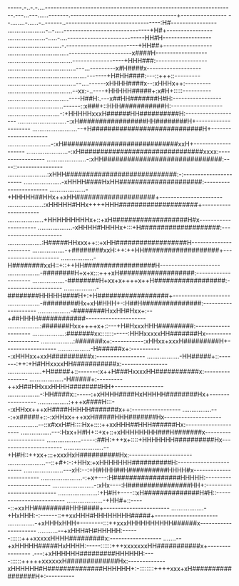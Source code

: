 -----.-..-.-....----------------------------------------------------------------
--.---...---......-------.-------------------------------------+----------------
--........-......-..------..---------------------------------:H#----------------
.....................-..-.....------------------------------+H#+----------------
.....................-.....-....---------------------------HH#H-----------------
..............................-.-------------------------+HH##+-----------------
..................................----------------------x####H------------------
....................................------------------+HHH###:------------------
......................................---...---------x#H####x-------------------
............................................-------+H#HH####:---::+++::---------
......................................--....------xHHHH####x--:xHHHx++:---------
....................................--xx:-..----+HHHHH#####+:x#H+:::::----------
..................................----H##H:.---x##HH#######H#H:-----------------
...............................------::x###+::HHH###########H:------------------
.............................-:+HHHHHxxxH######HH##########H:-------------------
...........................-:xH#################HH########H+--------------------
.........................--+H############################H+---------------------
........................-:xH#############################xxH+-------------------
.......................-:xH###############################xxxx:-----------------
......................-:xHH##############################:----::----------------
......................:xHHH############################:-:----------------------
.....................-xHHHH####HxHH#####################:-----------------------
....................-+HHHHH##HHx++xHH####################+----------------------
....................:xHHHHH#HHx++++HHH####################+---------------------
....................+HHHHHHHHHx+::+xH###################H#x---------------------
...................-xHHHH#HHHHx+:::+H####################:----------------------
...................:H#####HHxxx++::+xHH##################H----------------------
..................-+########xxH:++:++HH###################+---------------------
..................-H########xxH::+::++HH##################H---------------------
..................-########H+x+x:::+++xH###################:--------------------
..................-########H+xx+x++++x++H##################:--------------------
..................-########HHHHH####H+:+H##################+--------------------
..................-#########Hx+xH#HHH+-:H##H###############:--------------------
..................-########HxxHH#Hxx+:--+##HHHH############---------------------
..................:#######Hxx++++x+::---+H#HxxxHHH#########:--------------------
..................:#######xx:::::::-----:HHHxxxxxHH#######Hx--------------------
..................:#######x+:-----------:xHHxx+xxxH#########H+------------------
..................-H######x+:-----------:xHHHxx+xxH##########x:-----------------
..................-HH#####+::-------:++:+H#HHxxxxHH###########x:----------------
...................+H#####+::-------:x++H###HxxxxHH###########x:----------------
...................-H#####+:---------++xH##HHxxxHHHH########HH+-----------------
..................-:HH####x::-----:+xHHHH####HxHHHHH########Hx+-----------------
.................:+++x####H:::--:xHHxx+++xH####HHHHH#######x++:-----------------
................---:+x#####+::-:xHHxx+++xxH#####HHH#######Hx--------------------
.................--::x#xxH#H::::Hx+::::++xxHHH##HHH######Hx:--------------------
.................---:Hxx+H#H+::+x+::+xHHHHHHHH###H#######x----------------------
...................-----:##H:+++x+::::+HHHHHHH##########Hx----------------------
......................--+H#H::++xx+:::+xxxHxH##########Hx:----------------------
.....................--::+#+:-:+HHx:+xHHHHHHH##########H:-----------------------
......................---xH:--:+H#HHH##H##########HHHH#x------------------------
.......................-:+x+---:H#################HHHHH:------------------------
.......................-:xHx----:H################HH+:--------------------------
......................:+H#H+----::xH##############H#H::-------------------------
....................-+HH#+::-----::+xxHH#########HHH####+-----------------------
..................-+HxHHH:-:------::++xxHHH#HHHHHHHH#####+----------------------
...............-+xHHHxHHH+--------:::++xxxHHHHHHHHHH######x---------------------
...........--+xHHH#H#HHHHH:------::::::+++xxxxxHHHH#########x:------------------
.......--+xHHHHH#####HxHHHH:-----::::::+++xxxxxxxHH###########x+----------------
.---:+xHHHHHH#########HHHHHH:----::::::+++++xxxxxxH#############Hx:-------------
xHHHHHH#H##############HHHHHH+:-::::::::++++xxx+xH#################H+:----------
